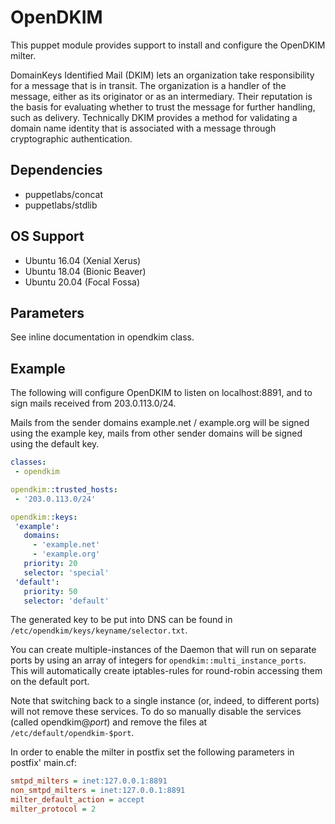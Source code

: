 # OpenDKIM

This puppet module provides support to install and configure the
OpenDKIM milter.

DomainKeys Identified Mail (DKIM) lets an organization take responsibility
for a message that is in transit. The organization is a handler of the
message, either as its originator or as an intermediary. Their reputation
is the basis for evaluating whether to trust the message for further
handling, such as delivery. Technically DKIM provides a method for
validating a domain name identity that is associated with a message through
cryptographic authentication.

## Dependencies

 * puppetlabs/concat
 * puppetlabs/stdlib

## OS Support

 * Ubuntu 16.04 (Xenial Xerus)
 * Ubuntu 18.04 (Bionic Beaver)
 * Ubuntu 20.04 (Focal Fossa)

## Parameters

See inline documentation in opendkim class.

## Example

The following will configure OpenDKIM to listen on localhost:8891, and to sign
mails received from 203.0.113.0/24.

Mails from the sender domains example.net / example.org will be signed using
the example key, mails from other sender domains will be signed using the
default key.

```yaml
classes:
 - opendkim

opendkim::trusted_hosts:
 - '203.0.113.0/24'

opendkim::keys:
 'example':
   domains: 
     - 'example.net'
     - 'example.org'
   priority: 20
   selector: 'special'
 'default':
   priority: 50
   selector: 'default'
```

The generated key to be put into DNS can be found in
`/etc/opendkim/keys/keyname/selector.txt`.

You can create multiple-instances of the Daemon that will run on separate
ports by using an array of integers for `opendkim::multi_instance_ports`.
This will automatically create iptables-rules for round-robin accessing
them on the default port.

Note that switching back to a single instance (or, indeed, to different
ports) will not remove these services. To do so manually disable the services
(called opendkim@_port_) and remove the files at `/etc/default/opendkim-$port`.

In order to enable the milter in postfix set the following parameters in
postfix' main.cf:

```ini
smtpd_milters = inet:127.0.0.1:8891
non_smtpd_milters = inet:127.0.0.1:8891
milter_default_action = accept
milter_protocol = 2
```
